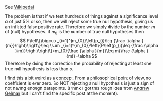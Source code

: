 See [Wikipedai](https://en.wikipedia.org/wiki/Bonferroni_correction)

The problem is that if we test hundreds of things against a significance level $\alpha$ of just 5% or so, then we will reject some true null hypothesis, giving us an inflated false positive rate.
Therefore we simply divide by the number $m$ of (null) hypotheses. if $m_0$ is the number of true null hypotheses then
$$
P\left\{\bigcup _{i=1}^{m_{0}}\left(p_{i}\leq {\frac {\alpha }{m}}\right)\right\}\leq \sum _{i=1}^{m_{0}}\left\{P\left(p_{i}\leq {\frac {\alpha }{m}}\right)\right\}=m_{0}{\frac {\alpha }{m}}\leq m{\frac {\alpha }{m}}=\alpha
$$
Therefore by doing the correction the probability of rejecting at least one true null hypothesis is less than $\alpha$.

I find this a bit weird as a concept. From a philosophical point of view, no coefficient is ever zero. So NOT rejecting a null hypothesis is just a sign of not having enough datapoints. (I think I got this rough idea from [Andrew Gelman](https://statmodeling.stat.columbia.edu/) but I can't find the specific post at the moment).
